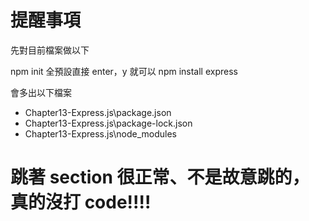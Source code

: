 # 提醒事項

先對目前檔案做以下

npm init 全預設直接 enter，y 就可以
npm install express

會多出以下檔案

- Chapter13-Express.js\package.json
- Chapter13-Express.js\package-lock.json
- Chapter13-Express.js\node_modules

# 跳著 section 很正常、不是故意跳的，真的沒打 code!!!!
